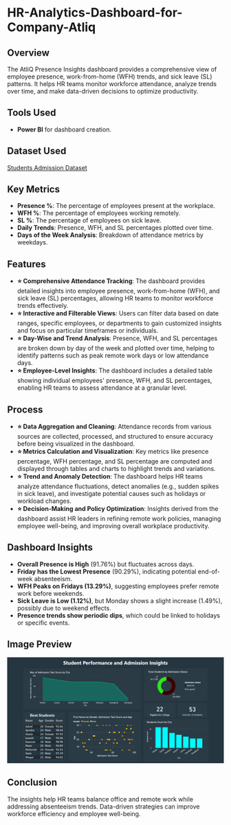 # HR-Analytics-Dashboard-for-Company-Atliq


## Overview
The AtliQ Presence Insights dashboard provides a comprehensive view of employee presence, work-from-home (WFH) trends, and sick leave (SL) patterns. It helps HR teams monitor workforce attendance, analyze trends over time, and make data-driven decisions to optimize productivity.

## Tools Used
- **Power BI** for dashboard creation.

## Dataset Used
<a href="https://github.com/muhdshahan/PJ5-Students-Admission-Report/blob/main/student_admission_record_dirty.csv">Students Admission Dataset</a>

## Key Metrics
- **Presence %**: The percentage of employees present at the workplace.
- **WFH %**: The percentage of employees working remotely.
- **SL %**: The percentage of employees on sick leave.
- **Daily Trends**: Presence, WFH, and SL percentages plotted over time.
- **Days of the Week Analysis**: Breakdown of attendance metrics by weekdays.

## Features
- **⭐ Comprehensive Attendance Tracking**: The dashboard provides detailed insights into employee presence, work-from-home (WFH), and sick leave (SL) percentages, allowing HR teams to monitor workforce trends effectively.
- **⭐ Interactive and Filterable Views**: Users can filter data based on date ranges, specific employees, or departments to gain customized insights and focus on particular timeframes or individuals.
- **⭐ Day-Wise and Trend Analysis**: Presence, WFH, and SL percentages are broken down by day of the week and plotted over time, helping to identify patterns such as peak remote work days or low attendance days.
- **⭐ Employee-Level Insights**: The dashboard includes a detailed table showing individual employees' presence, WFH, and SL percentages, enabling HR teams to assess attendance at a granular level.

## Process 
- **⭐ Data Aggregation and Cleaning**: Attendance records from various sources are collected, processed, and structured to ensure accuracy before being visualized in the dashboard.
- **⭐ Metrics Calculation and Visualization**: Key metrics like presence percentage, WFH percentage, and SL percentage are computed and displayed through tables and charts to highlight trends and variations.
- **⭐ Trend and Anomaly Detection**: The dashboard helps HR teams analyze attendance fluctuations, detect anomalies (e.g., sudden spikes in sick leave), and investigate potential causes such as holidays or workload changes.
- **⭐ Decision-Making and Policy Optimization**: Insights derived from the dashboard assist HR leaders in refining remote work policies, managing employee well-being, and improving overall workplace productivity.

## Dashboard Insights
- **Overall Presence is High** (91.76%) but fluctuates across days.
- **Friday has the Lowest Presence** (90.29%), indicating potential end-of-week absenteeism.
- **WFH Peaks on Fridays (13.29%)**, suggesting employees prefer remote work before weekends.
- **Sick Leave is Low (1.12%)**, but Monday shows a slight increase (1.49%), possibly due to weekend effects.
- **Presence trends show periodic dips**, which could be linked to holidays or specific events.

## Image Preview
![Students Admission Report](https://github.com/muhdshahan/PJ5-Students-Admission-Report/blob/main/Students%20Admission%20Report.png)

## Conclusion
The insights help HR teams balance office and remote work while addressing absenteeism trends. Data-driven strategies can improve workforce efficiency and employee well-being.
